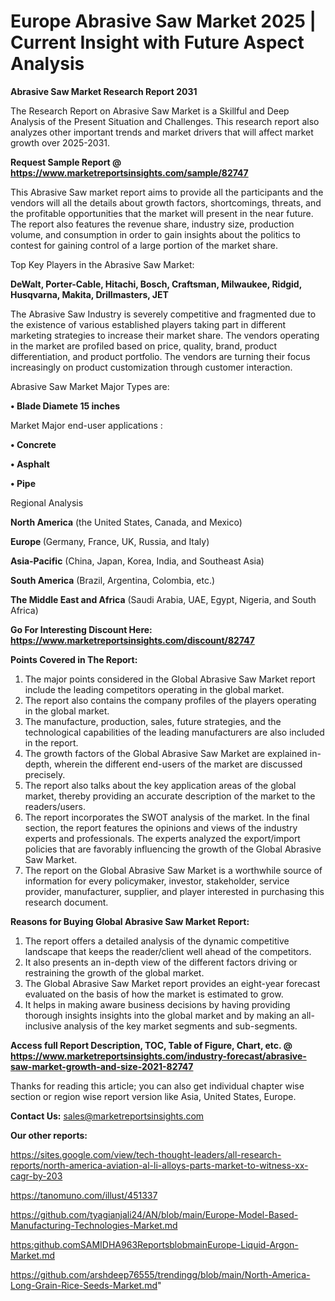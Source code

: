  # Europe Abrasive Saw Market 2025 | Current Insight with Future Aspect Analysis

<strong>Abrasive Saw Market Research Report 2031</strong>

The Research Report on Abrasive Saw Market is a Skillful and Deep Analysis of the Present Situation and Challenges. This research report also analyzes other important trends and market drivers that will affect market growth over 2025-2031.

<strong>Request Sample Report @ <a href=https://www.marketreportsinsights.com/sample/82747>https://www.marketreportsinsights.com/sample/82747</a></strong>

This Abrasive Saw market report aims to provide all the participants and the vendors will all the details about growth factors, shortcomings, threats, and the profitable opportunities that the market will present in the near future. The report also features the revenue share, industry size, production volume, and consumption in order to gain insights about the politics to contest for gaining control of a large portion of the market share.

Top Key Players in the Abrasive Saw Market:

<strong>DeWalt, Porter-Cable, Hitachi, Bosch, Craftsman, Milwaukee, Ridgid, Husqvarna, Makita, Drillmasters, JET</strong>

The Abrasive Saw Industry is severely competitive and fragmented due to the existence of various established players taking part in different marketing strategies to increase their market share. The vendors operating in the market are profiled based on price, quality, brand, product differentiation, and product portfolio. The vendors are turning their focus increasingly on product customization through customer interaction.

Abrasive Saw Market Major Types are:

<strong>• Blade Diamete 15 inches</strong>

Market Major end-user applications :

<strong>• Concrete

• Asphalt

• Pipe</strong>

Regional Analysis

</u><strong><b>North America</b></strong> (the United States, Canada, and Mexico)

<strong><b>Europe </b></strong>(Germany, France, UK, Russia, and Italy)

<strong><b>Asia-Pacific</b></strong> (China, Japan, Korea, India, and Southeast Asia)

<strong><b>South America</b></strong> (Brazil, Argentina, Colombia, etc.)

<strong><b>The Middle East and Africa</b></strong> (Saudi Arabia, UAE, Egypt, Nigeria, and South Africa)

<strong>Go For Interesting Discount Here: <a href=https://www.marketreportsinsights.com/discount/82747>https://www.marketreportsinsights.com/discount/82747</a></strong>

<strong>Points Covered in The Report:</strong>
<ol>
  <li>The major points considered in the Global Abrasive Saw Market report include the leading competitors operating in the global market.</li>
  <li>The report also contains the company profiles of the players operating in the global market.</li>
  <li>The manufacture, production, sales, future strategies, and the technological capabilities of the leading manufacturers are also included in the report.</li>
  <li>The growth factors of the Global Abrasive Saw Market are explained in-depth, wherein the different end-users of the market are discussed precisely.</li>
  <li>The report also talks about the key application areas of the global market, thereby providing an accurate description of the market to the readers/users.</li>
  <li>The report incorporates the SWOT analysis of the market. In the final section, the report features the opinions and views of the industry experts and professionals. The experts analyzed the export/import policies that are favorably influencing the growth of the Global Abrasive Saw Market.</li>
  <li>The report on the Global Abrasive Saw Market is a worthwhile source of information for every policymaker, investor, stakeholder, service provider, manufacturer, supplier, and player interested in purchasing this research document.</li>
</ol>
<strong>Reasons for Buying Global Abrasive Saw Market Report:</strong>

<ol>
  <li>The report offers a detailed analysis of the dynamic competitive landscape that keeps the reader/client well ahead of the competitors.</li>
  <li>It also presents an in-depth view of the different factors driving or restraining the growth of the global market.</li>
  <li>The Global Abrasive Saw Market report provides an eight-year forecast evaluated on the basis of how the market is estimated to grow.</li>
  <li>It helps in making aware business decisions by having providing thorough insights insights into the global market and by making an all-inclusive analysis of the key market segments and sub-segments.</li>
</ol>
<strong>Access full Report Description, TOC, Table of Figure, Chart, etc. @ <a href=https://www.marketreportsinsights.com/industry-forecast/abrasive-saw-market-growth-and-size-2021-82747>https://www.marketreportsinsights.com/industry-forecast/abrasive-saw-market-growth-and-size-2021-82747</a></strong>


Thanks for reading this article; you can also get individual chapter wise section or region wise report version like Asia, United States, Europe.

<strong>Contact Us:</strong>
sales@marketreportsinsights.com

<strong>Our other reports:</strong>

<a href=https://sites.google.com/view/tech-thought-leaders/all-research-reports/north-america-aviation-al-li-alloys-parts-market-to-witness-xx-cagr-by-203>https://sites.google.com/view/tech-thought-leaders/all-research-reports/north-america-aviation-al-li-alloys-parts-market-to-witness-xx-cagr-by-203</a>

<a href=https://tanomuno.com/illust/451337>https://tanomuno.com/illust/451337</a>

<a href=https://github.com/tyagianjali24/AN/blob/main/Europe-Model-Based-Manufacturing-Technologies-Market.md>https://github.com/tyagianjali24/AN/blob/main/Europe-Model-Based-Manufacturing-Technologies-Market.md</a>

<a href=https:github.comSAMIDHA963ReportsblobmainEurope-Liquid-Argon-Market.md>https:github.comSAMIDHA963ReportsblobmainEurope-Liquid-Argon-Market.md</a>

<a href=https://github.com/arshdeep76555/trendingg/blob/main/North-America-Long-Grain-Rice-Seeds-Market.md>https://github.com/arshdeep76555/trendingg/blob/main/North-America-Long-Grain-Rice-Seeds-Market.md</a>"
